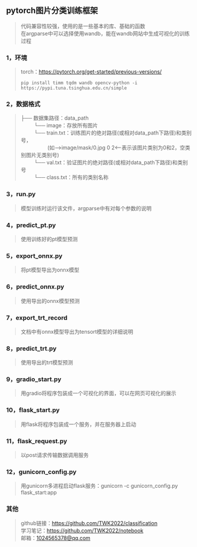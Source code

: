 ## pytorch图片分类训练框架
>代码兼容性较强，使用的是一些基本的库、基础的函数  
>在argparse中可以选择使用wandb，能在wandb网站中生成可视化的训练过程
### 1，环境
>torch：https://pytorch.org/get-started/previous-versions/
>```
>pip install timm tqdm wandb opencv-python -i https://pypi.tuna.tsinghua.edu.cn/simple
>```
### 2，数据格式
>├── 数据集路径：data_path  
>&emsp; &emsp; └── image：存放所有图片  
>&emsp; &emsp; └── train.txt：训练图片的绝对路径(或相对data_path下路径)和类别号，  
>&emsp; &emsp; &emsp; &emsp; (如-->image/mask/0.jpg 0 2<--表示该图片类别为0和2，空类别图片无类别号)  
>&emsp; &emsp; └── val.txt：验证图片的绝对路径(或相对data_path下路径)和类别号  
>&emsp; &emsp; └── class.txt：所有的类别名称  
### 3，run.py
>模型训练时运行该文件，argparse中有对每个参数的说明
### 4，predict_pt.py
>使用训练好的pt模型预测
### 5，export_onnx.py
>将pt模型导出为onnx模型
### 6，predict_onnx.py
>使用导出的onnx模型预测
### 7，export_trt_record
>文档中有onnx模型导出为tensort模型的详细说明
### 8，predict_trt.py
>使用导出的trt模型预测
### 9，gradio_start.py
>用gradio将程序包装成一个可视化的界面，可以在网页可视化的展示
### 10，flask_start.py
>用flask将程序包装成一个服务，并在服务器上启动
### 11，flask_request.py
>以post请求传输数据调用服务
### 12，gunicorn_config.py
>用gunicorn多进程启动flask服务：gunicorn -c gunicorn_config.py flask_start:app
### 其他
>github链接：https://github.com/TWK2022/classification  
>学习笔记：https://github.com/TWK2022/notebook  
>邮箱：1024565378@qq.com
